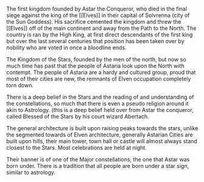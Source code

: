 The first kingdom founded by Astar the Conqueror, who died in the final siege against the king of the [[Elves]] in their capital of Solvrenna (city of the Sun Goddess). His sacrifice cemented the kingdom and threw the [[Elves]] off of the main continent and away from the Path to the North. The country is ran by the High King, at first direct descendants of the first king but over the last several centuries that position has been taken over by nobility who are voted in once a bloodline ends.

The Kingdom of the Stars, founded by the men of the north, but now so much time has past that the people of Astaria look upon the North with contempt. The people of Astaria are a hardy and cultured group, proud that most of their cities are new, the remnants of Elven occupation completely torn down. 
  
There is a deep belief in the Stars and the reading of and understanding of the constellations, so much that there is even a pseudo religion around it akin to Astrology. (this is a deep belief held over from Astar the conqueror, called Blessed of the Stars by his court wizard Abertach. 

The general architecture is built upon raising peaks towards the stars, unlike the segmented towards of Elven architecture, generally Astarian Cities are built upon hills, their main tower, town hall or castle will almost always stand closest to the Stars. Most celebrations are held at night. 

Their banner is of one of the Major constellations, the one that Astar was born under. There is a tradition that all people are born under a star sign, similar to astrology.